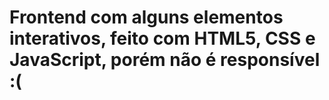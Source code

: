 # Frontend com alguns elementos interativos, feito com HTML5, CSS e JavaScript, porém não é responsível :(


